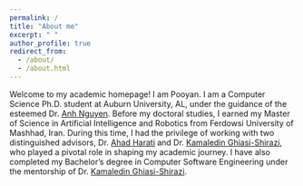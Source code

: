 ```yaml
---
permalink: /
title: "About me"
excerpt: " "
author_profile: true
redirect_from: 
  - /about/
  - /about.html
---
```


Welcome to my academic homepage! I am Pooyan. I am a Computer Science Ph.D. student at Auburn University, AL, under the guidance of the esteemed Dr. [Anh Nguyen](https://anhnguyen.me/research/). Before my doctoral studies, I earned my Master of Science in Artificial Intelligence and Robotics from Ferdowsi University of Mashhad, Iran. During this time, I had the privilege of working with two distinguished advisors, Dr. [Ahad Harati](http://prof.um.ac.ir/a.harati/) and Dr. [Kamaledin Ghiasi-Shirazi](http://prof.um.ac.ir/k.ghiasi/), who played a pivotal role in shaping my academic journey. I have also completed my Bachelor’s degree in Computer Software Engineering under the mentorship of Dr. [Kamaledin Ghiasi-Shirazi](http://prof.um.ac.ir/k.ghiasi/).

